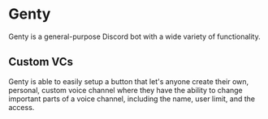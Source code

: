 # Genty

Genty is a general-purpose Discord bot with a wide variety of functionality.

## Custom VCs

Genty is able to easily setup a button that let's anyone create their own, personal, custom voice channel where they have the ability to change important parts of a voice channel, including the name, user limit, and the access.
